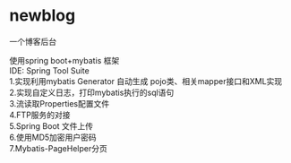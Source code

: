 # newblog
一个博客后台

使用spring boot+mybatis 框架<br>
IDE: Spring Tool Suite <br>
1.实现利用mybatis Generator 自动生成 pojo类、相关mapper接口和XML实现<br>
2.实现自定义日志，打印mybatis执行的sql语句<br>
3.流读取Properties配置文件<br>
4.FTP服务的对接<br>
5.Spring Boot 文件上传<br>
6.使用MD5加密用户密码<br>
7.Mybatis-PageHelper分页<br>
